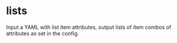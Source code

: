 # lists
Input a YAML with list item attributes, output lists of item combos of attributes as set in the config.
